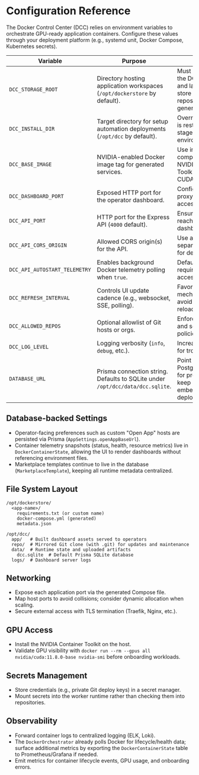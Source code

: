 # Configuration Reference

The Docker Control Center (DCC) relies on environment variables to orchestrate GPU-ready application containers. Configure these values through your deployment platform (e.g., systemd unit, Docker Compose, Kubernetes secrets).

| Variable | Purpose | Notes |
| --- | --- | --- |
| `DCC_STORAGE_ROOT` | Directory hosting application workspaces (`/opt/dockerstore` by default). | Must be writable by the DCC runtime and large enough to store cloned repositories and generated artifacts. |
| `DCC_INSTALL_DIR` | Target directory for setup automation deployments (`/opt/dcc` by default). | Override when `/opt` is restricted or to stage multiple environments. |
| `DCC_BASE_IMAGE` | NVIDIA-enabled Docker image tag for generated services. | Use images compatible with the NVIDIA Container Toolkit and target CUDA version. |
| `DCC_DASHBOARD_PORT` | Exposed HTTP port for the operator dashboard. | Configure reverse proxy if public access is required. |
| `DCC_API_PORT` | HTTP port for the Express API (`4000` default). | Ensure the port is reachable from the dashboard/frontend. |
| `DCC_API_CORS_ORIGIN` | Allowed CORS origin(s) for the API. | Use a comma-separated list or `*` for development. |
| `DCC_API_AUTOSTART_TELEMETRY` | Enables background Docker telemetry polling when `true`. | Defaults to `false`; requires Docker access. |
| `DCC_REFRESH_INTERVAL` | Controls UI update cadence (e.g., websocket, SSE, polling). | Favor streaming mechanisms to avoid full page reloads. |
| `DCC_ALLOWED_REPOS` | Optional allowlist of Git hosts or orgs. | Enforce compliance and security policies. |
| `DCC_LOG_LEVEL` | Logging verbosity (`info`, `debug`, etc.). | Increase temporarily for troubleshooting. |
| `DATABASE_URL` | Prisma connection string. Defaults to SQLite under `/opt/dcc/data/dcc.sqlite`. | Point at PostgreSQL/MySQL for production or keep SQLite for embedded deployments. |

## Database-backed Settings
- Operator-facing preferences such as custom "Open App" hosts are persisted via Prisma (`AppSettings.openAppBaseUrl`).
- Container telemetry snapshots (status, health, resource metrics) live in `DockerContainerState`, allowing the UI to render dashboards without referencing environment files.
- Marketplace templates continue to live in the database (`MarketplaceTemplate`), keeping all runtime metadata centralized.

## File System Layout
```
/opt/dockerstore/
  <app-name>/
    requirements.txt (or custom name)
    docker-compose.yml (generated)
    metadata.json

/opt/dcc/
  app/   # Built dashboard assets served to operators
  repo/  # Mirrored Git clone (with .git) for updates and maintenance
  data/  # Runtime state and uploaded artifacts
    dcc.sqlite  # Default Prisma SQLite database
  logs/  # Dashboard server logs
```

## Networking
- Expose each application port via the generated Compose file.
- Map host ports to avoid collisions; consider dynamic allocation when scaling.
- Secure external access with TLS termination (Traefik, Nginx, etc.).

## GPU Access
- Install the NVIDIA Container Toolkit on the host.
- Validate GPU visibility with `docker run --rm --gpus all nvidia/cuda:11.8.0-base nvidia-smi` before onboarding workloads.

## Secrets Management
- Store credentials (e.g., private Git deploy keys) in a secret manager.
- Mount secrets into the worker runtime rather than checking them into repositories.

## Observability
- Forward container logs to centralized logging (ELK, Loki).
- The `DockerOrchestrator` already polls Docker for lifecycle/health data; surface additional metrics by exporting the `DockerContainerState` table to Prometheus/Grafana if needed.
- Emit metrics for container lifecycle events, GPU usage, and onboarding errors.
